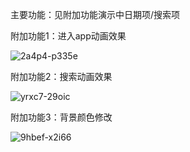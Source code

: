 主要功能：见附加功能演示中日期项/搜索项

附加功能1：进入app动画效果

![2a4p4-p335e](README.assets/2a4p4-p335e.gif)

附加功能2：搜索动画效果

![yrxc7-29oic](README.assets/yrxc7-29oic.gif)

附加功能3：背景颜色修改

![9hbef-x2i66](README.assets/9hbef-x2i66.gif)
